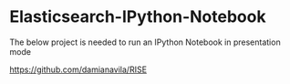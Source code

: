# Elasticsearch-IPython-Notebook
The below project is needed to run an IPython Notebook in presentation mode

https://github.com/damianavila/RISE

